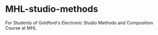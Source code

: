 # MHL-studio-methods
For Students of Goldford's Electronic Studio Methods and Composition Course at MHL
